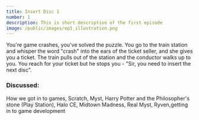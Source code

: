 ```yaml
---
title: Insert Disc 1
number: 1
description: This is short description of the first episode
image: /public/images/ep1_illustration.png
---
```


You're game crashes, you've solved the puzzle. You go to the train station and whisper the word "crash" into the ears of the ticket seller, and she gives you a ticket. The train pulls out of the station and the conductor walks up to you. You reach for your ticket but he stops you - "Sir, you need to insert the next disc".

### Discussed:

How we got in to games, Scratch, Myst, Harry Potter and the Philosopher's stone (Play Station), Halo CE, Midtown Madness, Real Myst, Ryven,getting in to game development
